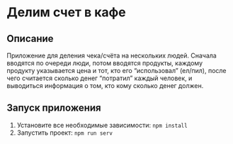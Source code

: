 # Делим счет в кафе

## Описание

Приложение для деления чека/счёта на нескольких людей. Сначала
вводятся по очереди люди, потом вводятся продукты, каждому продукту
указывается цена и тот, кто его “использовал” (ел/пил), после чего считается
сколько денег “потратил” каждый человек, и выводиться информация о том, кто кому сколько денег должен.

## Запуск приложения

1. Установите все необходимые зависимости: `npm install`
2. Запустить проект: `npm run serv`

